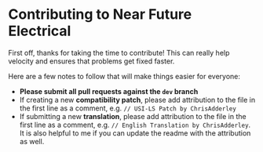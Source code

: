 # Contributing to Near Future Electrical

First off, thanks for taking the time to contribute! This can really help velocity and ensures that problems get fixed faster.

Here are a few notes to follow that will make things easier for everyone:

* **Please submit all pull requests against the `dev` branch**
* If creating a new **compatibility patch**, please add attribution to the file in the first line as a comment, e.g. `// USI-LS Patch by ChrisAdderley`
* If submitting a new **translation**, please add attribution to the file in the first line as a comment, e.g. `// English Translation by ChrisAdderley`. It is also helpful to me if you can update the readme with the attribution as well.
